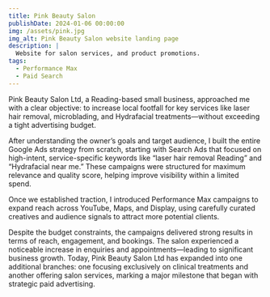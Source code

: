 ```yaml
---
title: Pink Beauty Salon
publishDate: 2024-01-06 00:00:00
img: /assets/pink.jpg
img_alt: Pink Beauty Salon website landing page
description: |
  Website for salon services, and product promotions.
tags:
  - Performance Max
  - Paid Search
---
```

Pink Beauty Salon Ltd, a Reading-based small business, approached me with a clear objective: to increase local footfall for key services like laser hair removal, microblading, and Hydrafacial treatments—without exceeding a tight advertising budget.

After understanding the owner’s goals and target audience, I built the entire Google Ads strategy from scratch, starting with Search Ads that focused on high-intent, service-specific keywords like “laser hair removal Reading” and “Hydrafacial near me.” These campaigns were structured for maximum relevance and quality score, helping improve visibility within a limited spend.

Once we established traction, I introduced Performance Max campaigns to expand reach across YouTube, Maps, and Display, using carefully curated creatives and audience signals to attract more potential clients.

Despite the budget constraints, the campaigns delivered strong results in terms of reach, engagement, and bookings. The salon experienced a noticeable increase in enquiries and appointments—leading to significant business growth. Today, Pink Beauty Salon Ltd has expanded into one additional branches: one focusing exclusively on clinical treatments and another offering salon services, marking a major milestone that began with strategic paid advertising.